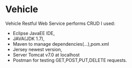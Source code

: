 # Vehicle
Vehicle Restful Web Service performs CRUD
I used:
- Eclipse JavaEE IDE,
- JAVA(JDK 1.7),
- Maven to manage dependencies(...),pom.xml
- Jersey newest version,
- Server Tomcat v7.0 at localhost
- Postman for testing GET,POST,PUT,DELETE requests.
